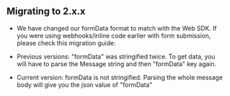 ## Migrating to 2.x.x

- We have changed our formData format to match with the Web SDK. If you were using webhooks/inline code earlier with form submission, please check this migration guide:

- Previous versions:
    "formData" was stringified twice. To get data, you will have to parse the Message string and then "formData" key again.

- Current version:
    formData is not stringified. Parsing the whole message body will give you the json value of "formData"